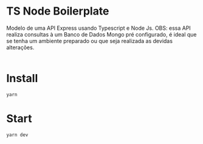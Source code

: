 # TS Node Boilerplate
Modelo de uma API Express usando Typescript e Node Js. OBS: essa API realiza consultas à um Banco de Dados Mongo pré configurado, é ideal que se tenha um ambiente preparado ou que seja realizada as devidas alterações. <br></br>
# Install
`yarn`
# Start
`yarn dev`
